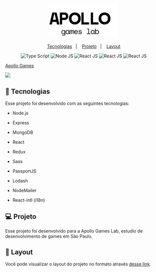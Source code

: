 <h1 align="center">
        <img alt="Apollo" title="Apollo" src=".github/apollo_logo_ext_white.svg" width="220px" />
</h1>
<p align="center">
  <a href="#-tecnologias">Tecnologias</a>&nbsp;&nbsp;&nbsp;|&nbsp;&nbsp;&nbsp;
  <a href="#-projeto">Projeto</a>&nbsp;&nbsp;&nbsp;|&nbsp;&nbsp;&nbsp;
  <a href="#-layout">Layout</a>
</p>
<p align="center">
    <img src="https://img.shields.io/badge/-TypeScript-007acc?style=for-the-badge&logo=TypeScript&logoColor=white" alt="Type Script" />
 <img src="https://img.shields.io/badge/-NodeJS-80bd01?style=for-the-badge&logo=node.js&logoColor=white" alt="Node JS" />
  <img src="https://img.shields.io/badge/-React-61DAFB?style=for-the-badge&logo=react&logoColor=white" alt="React JS" />
     <img src="https://img.shields.io/badge/-Redux-764ABC?style=for-the-badge&logo=redux&logoColor=white" alt="React JS" />
    <img src="https://img.shields.io/badge/-Sass-CC6699?style=for-the-badge&logo=sass&logoColor=white" alt="React JS" />
</p>
<a href="https://apollo-games.herokuapp.com/">Apollo Games</a>
<p align="center">

[<img src="https://i9.ytimg.com/vi_webp/ulQDXsuYhkE/mqdefault.webp?sqp=CMCIh_oF&rs=AOn4CLBNXuGOEqWPDzJcFQ9Z2CAtEbwjRw" width="50%">](https://youtu.be/ulQDXsuYhkE)

</p>

## 🚀 Tecnologias

Esse projeto foi desenvolvido com as seguintes tecnologias:

- Node.js

- Express

- MongoDB

- React

- Redux

- Sass

- PassportJS

- Lodash

- NodeMailer

- React-intl (i18n)

## 💻 Projeto

Esse projeto foi desenvolvido para a Apollo Games Lab, estudio de desenvolvimento de games em São Paulo.

## 🔖 Layout

Você pode visualizar o layout do projeto no formato através [desse link](https://www.figma.com/file/CAFfSMQfvYrFpAzaV2jneu/ApolloLabs?node-id=159%3A0).
